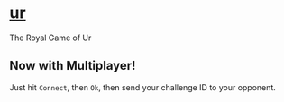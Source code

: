 # [ur](http://ur.bentswanson.com)
The Royal Game of Ur

## Now with Multiplayer!
Just hit `Connect`, then `Ok`, then send your challenge ID to your opponent.
